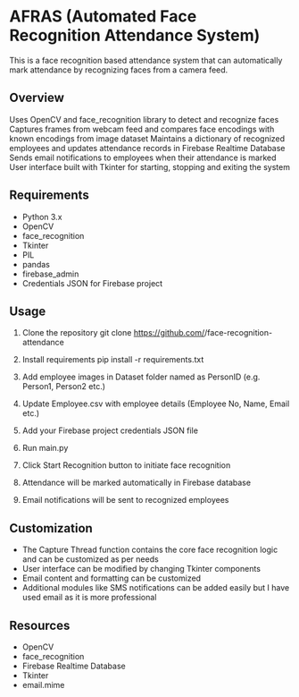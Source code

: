 # AFRAS (Automated Face Recognition Attendance System)

This is a face recognition based attendance system that can automatically mark attendance by recognizing faces from a camera feed.

## Overview
Uses OpenCV and face_recognition library to detect and recognize faces
Captures frames from webcam feed and compares face encodings with known encodings from image dataset
Maintains a dictionary of recognized employees and updates attendance records in Firebase Realtime Database
Sends email notifications to employees when their attendance is marked
User interface built with Tkinter for starting, stopping and exiting the system

## Requirements
* Python 3.x
* OpenCV
* face_recognition
* Tkinter
* PIL
* pandas
* firebase_admin
* Credentials JSON for Firebase project


## Usage
1. Clone the repository
git clone https://github.com/<username>/face-recognition-attendance

2.  Install requirements
pip install -r requirements.txt

3.  Add employee images in Dataset folder named as PersonID (e.g. Person1, Person2 etc.)
  
4.  Update Employee.csv with employee details (Employee No, Name, Email etc.)

5. Add your Firebase project credentials JSON file
6. Run main.py
7. Click Start Recognition button to initiate face recognition
8. Attendance will be marked automatically in Firebase database
9. Email notifications will be sent to recognized employees


## Customization
* The Capture Thread function contains the core face recognition logic and can be customized as per needs
* User interface can be modified by changing Tkinter components
* Email content and formatting can be customized
* Additional modules like SMS notifications can be added easily but I have used email as it is more professional

## Resources
* OpenCV
* face_recognition
* Firebase Realtime Database
* Tkinter
* email.mime
